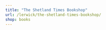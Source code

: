 ```yaml
---
title: "The Shetland Times Bookshop"
url: /lerwick/the-shetland-times-bookshop/
shop: books
---
```

